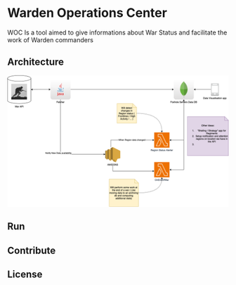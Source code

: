 # Warden Operations Center
WOC Is a tool aimed to give informations about War Status and facilitate the work of Warden commanders

## Architecture

<img src="./documentation/WoC.drawio.png"/>

## Run

## Contribute

## License

